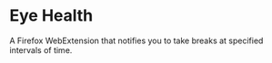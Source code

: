 # Eye Health

A Firefox WebExtension that notifies you to take breaks at specified intervals of time.